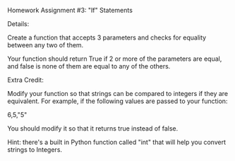 Homework Assignment #3: "If" Statements


Details:
 
Create a function that accepts 3 parameters and checks for equality between any two of them.

Your function should return True if 2 or more of the parameters are equal, and false is none of them are equal to any of the others.


Extra Credit:

Modify your function so that strings can be compared to integers if they are equivalent. For example, if the following values are passed to your function:

6,5,"5"

You should modify it so that it returns true instead of false.

Hint: there's a built in Python function called "int" that will help you convert strings to Integers.

